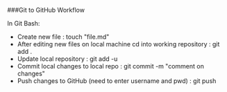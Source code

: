 ###Git to GitHub Workflow



In Git Bash:
* Create new file : touch "file.md"
* After editing new files on local machine cd into working repository : git add . 
* Update local repository : git add -u
* Commit local changes to local repo : git commit -m "comment on changes"
* Push changes to GitHub  (need to enter username and pwd) : git push
